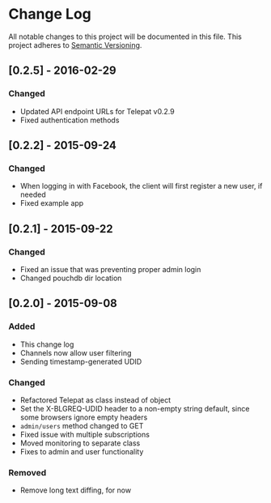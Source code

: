 # Change Log
All notable changes to this project will be documented in this file.
This project adheres to [Semantic Versioning](http://semver.org/).

## [0.2.5] - 2016-02-29
### Changed
- Updated API endpoint URLs for Telepat v0.2.9
- Fixed authentication methods

## [0.2.2] - 2015-09-24
### Changed
- When logging in with Facebook, the client will first register a new user, if needed
- Fixed example app

## [0.2.1] - 2015-09-22
### Changed
- Fixed an issue that was preventing proper admin login
- Changed pouchdb dir location

## [0.2.0] - 2015-09-08
### Added
- This change log
- Channels now allow user filtering
- Sending timestamp-generated UDID

### Changed
- Refactored Telepat as class instead of object
- Set the X-BLGREQ-UDID header to a non-empty string default, since some browsers ignore empty headers
- `admin/users` method changed to GET
- Fixed issue with multiple subscriptions
- Moved monitoring to separate class
- Fixes to admin and user functionality

### Removed
- Remove long text diffing, for now